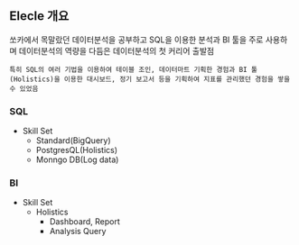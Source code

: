 ## Elecle 개요
쏘카에서 목말랐던 데이터분석을 공부하고 SQL을 이용한 분석과 BI 툴을 주로 사용하며 데이터분석의 역량을 다듬은 데이터분석의 첫 커리어 출발점    
```
특히 SQL의 여러 기법을 이용하여 테이블 조인, 데이터마트 기획한 경험과 BI 툴(Holistics)을 이용한 대시보드, 정기 보고서 등을 기획하여 지표를 관리했던 경험을 쌓을 수 있었음
```

### SQL
- Skill Set
  - Standard(BigQuery)
  - PostgresQL(Holistics)
  - Monngo DB(Log data)


### BI
- Skill Set
  - Holistics
    - Dashboard, Report
    - Analysis Query
